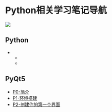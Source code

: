 # Python相关学习笔记导航
![](https://mmbiz.qpic.cn/mmbiz_jpg/Vr3P7eyoibzESCuUAic6cl3glEgtv2XKXbybYREgG30YjWiaWkVh1xr9GxuwOBoAibbpINpGIFd9aSKcSrH9YSibniag/0?wx_fmt=jpeg)
## Python
- - 
  -

## PyQt5
- [P0-简介](https://mp.weixin.qq.com/s?__biz=MzU5ODY1MzQ1Ng==&mid=2247483826&idx=1&sn=b486c6c8edf961565cbd27f7cb9132ea&chksm=fe41aecdc93627dbcf5e210284cb29cec33ae6f02308d550a81598e4710d190b256e5530ebef#rd)
- [P1-环境搭建]()
- [P2-创建你的第一个界面](0)